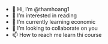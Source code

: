 - 👋 Hi, I’m @thamhoang1
- 👀 I’m interested in reading
- 🌱 I’m currently learning economic
- 💞️ I’m looking to collaborate on you
- 📫 How to reach me learn thí course

<!---
thamhoang1/thamhoang1 is a ✨ special ✨ repository because its `README.md` (this file) appears on your GitHub profile.
You can click the Preview link to take a look at your changes.
--->
